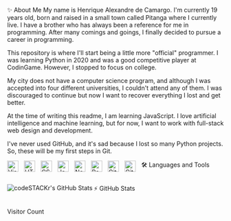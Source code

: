 ✨ About Me
My name is Henrique Alexandre de Camargo. I'm currently 19 years old, born and raised in a small town called Pitanga where I currently live. I have a brother who has always been a reference for me in programming. After many comings and goings, I finally decided to pursue a career in programming.

This repository is where I'll start being a little more "official" programmer. I was learning Python in 2020 and was a good competitive player at CodinGame. However, I stopped to focus on college.

My city does not have a computer science program, and although I was accepted into four different universities, I couldn't attend any of them. I was discouraged to continue but now I want to recover everything I lost and get better.

At the time of writing this readme, I am learning JavaScript. I love artificial intelligence and machine learning, but for now, I want to work with full-stack web design and development.

I've never used GitHub, and it's sad because I lost so many Python projects. So, these will be my first steps in Git.

🛠️ Languages and Tools
<img align="left" alt="Visual Studio Code" width="26px" src="https://cdn.jsdelivr.net/gh/devicons/devicon/icons/vscode/vscode-original.svg" style="padding-right:10px;" />
<img align="left" alt="HTML5" width="26px" src="https://cdn.jsdelivr.net/gh/devicons/devicon/icons/html5/html5-original.svg" style="padding-right:10px;" />
<img align="left" alt="CSS3" width="26px" src="https://cdn.jsdelivr.net/gh/devicons/devicon/icons/css3/css3-original.svg" style="padding-right:10px;" />
<img align="left" alt="JavaScript" width="26px" src="https://cdn.jsdelivr.net/gh/devicons/devicon/icons/javascript/javascript-original.svg" style="padding-right:10px;" />
<img align="left" alt="Node.js" width="26px" src="https://cdn.jsdelivr.net/gh/devicons/devicon/icons/nodejs/nodejs-original.svg" style="padding-right:10px;" />
<img align="left" alt="PostgreSQL" width="26px" src="https://cdn.jsdelivr.net/gh/devicons/devicon/icons/postgresql/postgresql-original.svg" style="padding-right:10px;" />
<img align="left" alt="Git" width="26px" src="https://cdn.jsdelivr.net/gh/devicons/devicon/icons/git/git-original.svg" style="padding-right:10px;" />
<img align="left" alt="GitHub" width="26px" src="https://cdn.jsdelivr.net/gh/devicons/devicon/icons/github/github-original.svg" style="padding-right:10px;" />
</br></br>

:zap: GitHub Stats
<img align="left" alt="codeSTACKr's GitHub Stats" src="https://github-readme-stats.vercel.app/api?username=HenriqueTRK&show_icons=true&hide_border=false&title_color=ff652f&icon_color=FFE400&bg_color=09131B&text_color=ffffff&border_color=0c1a25" />
</br></br>

Visitor Count

</br></br>

<div class="badge-base LI-profile-badge" data-locale="en_US" data-size="medium" data-theme="light" data-type="VERTICAL" data-vanity="henriquetrk"

